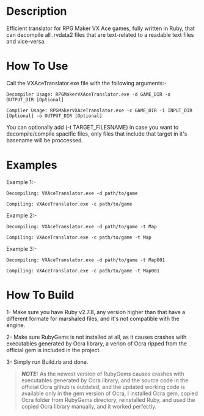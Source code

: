 # Description
Efficient translator for RPG Maker VX Ace games, fully written in Ruby, that can decompile all .rvdata2 files that are text-related to a readable text files and vice-versa.

# How To Use
Call the VXAceTranslator.exe file with the following arguments:-

```Decompiler Usage: RPGMakerVXAceTranslator.exe -d GAME_DIR -o OUTPUT_DIR [Optional]```

```Compiler Usage: RPGMakerVXAceTranslator.exe -c GAME_DIR -i INPUT_DIR [Optional] -o OUTPUT_DIR [Optional]```

You can optionally add (-t TARGET_FILESNAME) in case you want to decompile/compile spacific files, only files that include that target in it's basename will be proccessed.

# Examples
Example 1:-

```Decompiling: VXAceTranslator.exe -d path/to/game```
  
```Compiling: VXAceTranslator.exe -c path/to/game```

Example 2:-

```Decompiling: VXAceTranslator.exe -d path/to/game -t Map```
  
```Compiling: VXAceTranslator.exe -c path/to/game -t Map```

Example 3:-

```Decompiling: VXAceTranslator.exe -d path/to/game -t Map001```
  
```Compiling: VXAceTranslator.exe -c path/to/game -t Map001```

# How To Build
1- Make sure you have Ruby v2.7.8, any version higher than that have a different formate for marshaled files, and it's not compatible with the engine.

2- Make sure RubyGems is not installed at all, as it causes crashes with executables generated by Ocra library, a verion of Ocra ripped from the official gem is included in the project.

3- Simply run Build.rb and done.

> **_NOTE:_** As the newest version of RubyGems causes crashes with executables generated by Ocra library, and the source code in the official Ocra github is outdated, and the updated working code is available only in the gem version of Ocra, I installed Ocra gem, copied Ocra folder from RubyGems directory, reinstalled Ruby, and used the copied Ocra library manually, and it worked perfectly.
